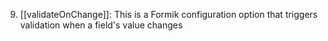 9. [[validateOnChange]]: This is a Formik configuration option that triggers validation when a field's value changes